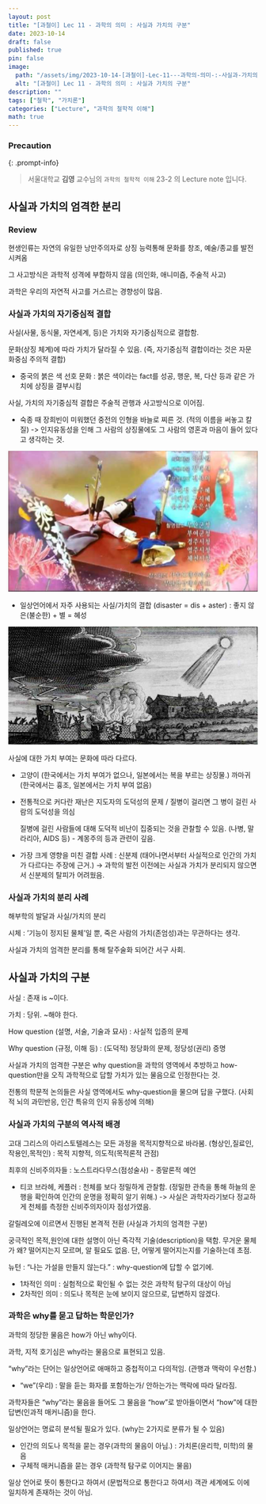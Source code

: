 ```yaml
---
layout: post
title: "[과철이] Lec 11 - 과학의 의미 : 사실과 가치의 구분"
date: 2023-10-14
draft: false
published: true
pin: false
image:
  path: "/assets/img/2023-10-14-[과철이]-Lec-11---과학의-의미-:-사실과-가치의-구분/0.png"
  alt: "[과철이] Lec 11 - 과학의 의미 : 사실과 가치의 구분"
description: ""
tags: ["철학", "가치론"]
categories: ["Lecture", "과학의 철학적 이해"]
math: true
---
```



### Precaution


{: .prompt-info}


> 서울대학교 **김영** 교수님의 `과학의 철학적 이해` 23-2 의 Lecture note 입니다. 


## 사실과 가치의 엄격한 분리


### Review


현생인류는 자연의 유일한 낭만주의자로 상징 능력통해 문화를 창조, 예술/종교를 발전시켜옴


그 사고방식은 과학적 성격에 부합하지 않음 (의인화, 애니미즘, 주술적 사고)


과학은 우리의 자연적 사고를 거스르는 경향성이 많음.


### 사실과 가치의 자기중심적 결합


사실(사물, 동식물, 자연세계, 등)은 가치와 자기중심적으로 결합함.


문화(상징 체계)에 따라 가치가 달라질 수 있음. (즉, 자기중심적 결합이라는 것은 자문화중심 주의적 결합)

- 중국의 붉은 색 선호 문화 : 붉은 색이라는 fact를 성공, 행운, 복, 다산 등과 같은 가치에 상징을 결부시킴

사실, 가치의 자기중심적 결합은 주술적 관행과 사고방식으로 이어짐.

- 숙종 때 장희빈이 미워했던 중전의 인형을 바늘로 찌른 것. (적의 이름을 써놓고 칼질) -> 인지유동성을 인해 그 사람의 상징물에도 그 사람의 영혼과 마음이 들어 있다고 생각하는 것.

![](/assets/img/2023-10-14-[과철이]-Lec-11---과학의-의미-:-사실과-가치의-구분/0.png)

- 일상언어에서 자주 사용되는 사실/가치의 결합 (disaster = dis + aster) : 좋지 않은(불순한) + 별 = 혜성

![](/assets/img/2023-10-14-[과철이]-Lec-11---과학의-의미-:-사실과-가치의-구분/1.png)


사실에 대한 가치 부여는 문화에 따라 다르다.

- 고양이 (한국에서는 가치 부여가 없으나, 일본에서는 복을 부르는 상징물.) 까마귀 (한국에서는 흉조, 일본에서는 가치 부여 없음)
- 전통적으로 커다란 재난은 지도자의 도덕성의 문제 / 질병이 걸리면 그 병이 걸린 사람의 도덕성을 의심

	질병에 걸린 사람들에 대해 도덕적 비난이 집중되는 것을 관찰할 수 있음. (나병, 말라리아, AIDS 등) - 계몽주의 등과 관련이 깊음.

- 가장 크게 영향을 미친 결합 사례 : 신분제 (태어나면서부터 사실적으로 인간의 가치가 다르다는 주장에 근거.) → 과학의 발전 이전에는 사실과 가치가 분리되지 않으면서 신분제의 탈피가 어려웠음.

### 사실과 가치의 분리 사례


해부학의 발달과 사실/가치의 분리


시체 : ’기능이 정지된 물체’일 뿐, 죽은 사람의 가치(존엄성)과는 무관하다는 생각.


사실과 가치의 엄격한 분리를 통해 탈주술화 되어간 서구 사회.


## 사실과 가치의 구분


사실 : 존재 is ~이다.


가치 : 당위. ~해야 한다.


How question (설명, 서술, 기술과 묘사) : 사실적 입증의 문제


Why question (규정, 이해 등) : (도덕적) 정당화의 문제, 정당성(권리) 증명


사실과 가치의 엄격한 구분은 why question을 과학의 영역에서 추방하고 how-question만을 오직 과학적으로 답할 가치가 있는 물음으로 인정한다는 것.


전통의 학문적 논의들은 사실 영역에서도 why-question을 물으며 답을 구했다. (사회적 뇌의 과민반응, 인간 특유의 인지 유동성에 의해)


### 사실과 가치의 구분의 역사적 배경


고대 그리스의 아리스토텔레스는 모든 과정을 목적지향적으로 바라봄. (형상인,질료인,작용인,목적인) : 목적 지향적, 의도적(목적론적 관점)


최후의 신비주의자들 : 노스트라다무스(점성술사) - 종말론적 예언

- 티코 브라헤, 케플러 : 천체를 보다 정밀하게 관찰함. (정밀한 관측을 통해 하늘의 운행을 확인하여 인간의 운명을 정확히 알기 위해.) -> 사실은 과학자라기보다 정교하게 천체를 측정한 신비주의자이자 점성가였음.

갈릴레오에 이르면서 진행된 본격적 전환 (사실과 가치의 엄격한 구분)


궁극적인 목적,원인에 대한 설명이 아닌 즉각적 기술(description)을 택함. 무거운 물체가 왜? 떨어지는지 모르며, 알 필요도 없음. 단, 어떻게 떨어지는지를 기술하는데 초점.


뉴턴 : “나는 가설을 만들지 않는다.” : why-question에 답할 수 없기에.

- 1차적인 의미 : 실험적으로 확인될 수 없는 것은 과학적 탐구의 대상이 아님
- 2차적인 의미 : 의도나 목적은 눈에 보이지 않으므로, 답변하지 않겠다.

### 과학은 why를 묻고 답하는 학문인가?


과학의 정당한 물음은 how가 아닌 why이다.


과학, 지적 호기심은 why라는 물음으로 표현되고 있음.


“why”라는 단어는 일상언어로 애매하고 중첩적이고 다의적임. (관행과 맥락이 우선함.)

- “we”(우리) : 말을 듣는 화자를 포함하는가/ 안하는가는 맥락에 따라 달라짐.

과학자들은 “why”라는 물음을 들어도 그 물음을 “how”로 받아들이면서 “how”에 대한 답변(인과적 매커니즘)을 한다.


일상언어는 명료히 분석될 필요가 있다. (why는 2가지로 분류가 될 수 있음)

- 인간의 의도나 목적을 묻는 경우(과학의 물음이 아님.) : 가치론(윤리학, 미학)의 물음
- 구체적 매커니즘을 묻는 경우 (과학적 탐구로 이어지는 물음)

일상 언어로 뜻이 통한다고 하여서 (문법적으로 통한다고 하여서) 객관 세계에도 이에 일치하게 존재하는 것이 아님.


<script>
  window.MathJax = {
    tex: {
      macros: {
        R: "\\mathbb{R}",
        N: "\\mathbb{N}",
        Z: "\\mathbb{Z}",
        Q: "\\mathbb{Q}",
        C: "\\mathbb{C}",
        proj: "\\operatorname{proj}",
        rank: "\\operatorname{rank}",
        im: "\\operatorname{im}",
        dom: "\\operatorname{dom}",
        codom: "\\operatorname{codom}",
        argmax: "\\operatorname*{arg\,max}",
        argmin: "\\operatorname*{arg\,min}",
        "\{": "\\lbrace",
        "\}": "\\rbrace",
        sub: "\\subset",
        sup: "\\supset",
        sube: "\\subseteq",
        supe: "\\supseteq"
      },
      tags: "ams",
      strict: false, 
      inlineMath: [["$", "$"], ["\\(", "\\)"]],
      displayMath: [["$$", "$$"], ["\\[", "\\]"]]
    },
    options: {
      skipHtmlTags: ["script", "noscript", "style", "textarea", "pre"]
    }
  };
</script>
<script async src="https://cdn.jsdelivr.net/npm/mathjax@3/es5/tex-mml-chtml.js"></script>
